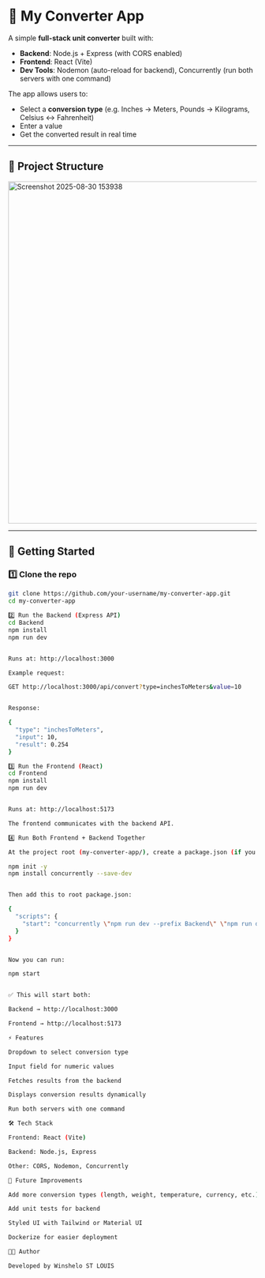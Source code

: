 # 🧮 My Converter App

A simple **full-stack unit converter** built with:

- **Backend**: Node.js + Express (with CORS enabled)
- **Frontend**: React (Vite)
- **Dev Tools**: Nodemon (auto-reload for backend), Concurrently (run both servers with one command)

The app allows users to:
- Select a **conversion type** (e.g. Inches → Meters, Pounds → Kilograms, Celsius ↔ Fahrenheit)
- Enter a value
- Get the converted result in real time

---

## 📂 Project Structure

<img width="717" height="693" alt="Screenshot 2025-08-30 153938" src="https://github.com/user-attachments/assets/002f5f36-f26f-41a7-91fb-88560709a7f8" />




---

## 🚀 Getting Started

### 1️⃣ Clone the repo
```bash
git clone https://github.com/your-username/my-converter-app.git
cd my-converter-app

2️⃣ Run the Backend (Express API)
cd Backend
npm install
npm run dev


Runs at: http://localhost:3000

Example request:

GET http://localhost:3000/api/convert?type=inchesToMeters&value=10


Response:

{
  "type": "inchesToMeters",
  "input": 10,
  "result": 0.254
}

3️⃣ Run the Frontend (React)
cd Frontend
npm install
npm run dev


Runs at: http://localhost:5173

The frontend communicates with the backend API.

4️⃣ Run Both Frontend + Backend Together

At the project root (my-converter-app/), create a package.json (if you don’t already have one):

npm init -y
npm install concurrently --save-dev


Then add this to root package.json:

{
  "scripts": {
    "start": "concurrently \"npm run dev --prefix Backend\" \"npm run dev --prefix Frontend\""
  }
}


Now you can run:

npm start


✅ This will start both:

Backend → http://localhost:3000

Frontend → http://localhost:5173

⚡ Features

Dropdown to select conversion type

Input field for numeric values

Fetches results from the backend

Displays conversion results dynamically

Run both servers with one command

🛠 Tech Stack

Frontend: React (Vite)

Backend: Node.js, Express

Other: CORS, Nodemon, Concurrently

🔮 Future Improvements

Add more conversion types (length, weight, temperature, currency, etc.)

Add unit tests for backend

Styled UI with Tailwind or Material UI

Dockerize for easier deployment

👨‍💻 Author

Developed by Winshelo ST LOUIS
